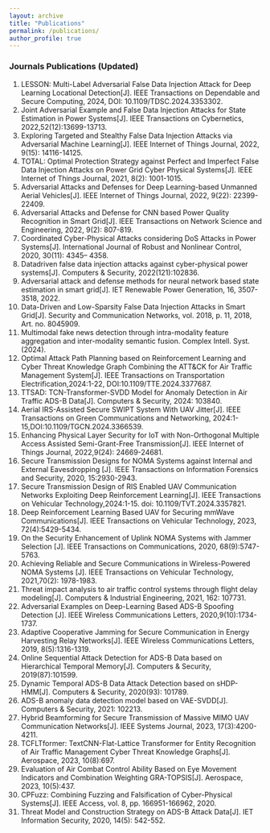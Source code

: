 ```yaml
---
layout: archive
title: "Publications"
permalink: /publications/
author_profile: true
---
```




### Journals Publications  (Updated)

1. LESSON: Multi-Label Adversarial False Data Injection Attack for Deep Learning Locational Detection[J]. IEEE Transactions on Dependable and Secure Computing, 2024, DOI: 10.1109/TDSC.2024.3353302.
2. Joint Adversarial Example and False Data Injection Attacks for State Estimation in Power Systems[J]. IEEE Transactions on Cybernetics, 2022,52(12):13699-13713.
3. Exploring Targeted and Stealthy False Data Injection Attacks via Adversarial Machine Learning[J]. IEEE Internet of Things Journal, 2022, 9(15): 14116-14125.
4. TOTAL: Optimal Protection Strategy against Perfect and Imperfect False Data Injection Attacks on Power Grid Cyber Physical Systems[J]. IEEE Internet of Things Journal, 2021, 8(2): 1001-1015.
5. Adversarial Attacks and Defenses for Deep Learning-based Unmanned Aerial Vehicles[J]. IEEE Internet of Things Journal, 2022, 9(22): 22399-22409.
6. Adversarial Attacks and Defense for CNN based Power Quality Recognition in Smart Grid[J]. IEEE Transactions on Network Science and Engineering, 2022, 9(2): 807-819.
7. Coordinated Cyber-Physical Attacks considering DoS Attacks in Power Systems[J]. International Journal of Robust and Nonlinear Control, 2020, 30(11): 4345– 4358.
8. Datadriven false data injection attacks against cyber-physical power systems[J]. Computers & Security, 2022(121):102836.
9. Adversarial attack and defense methods for neural network based state estimation in smart grid[J]. IET Renewable Power Generation, 16, 3507-3518, 2022.
10. Data-Driven and Low-Sparsity False Data Injection Attacks in Smart Grid[J]. Security and Communication Networks, vol. 2018, p. 11, 2018, Art. no. 8045909.
11. Multimodal fake news detection through intra-modality feature aggregation and inter-modality semantic fusion. Complex Intell. Syst. (2024).
12. Optimal Attack Path Planning based on Reinforcement Learning and Cyber Threat Knowledge Graph Combining the ATT&CK for Air Traffic Management System[J]. IEEE Transactions on Transportation Electrification,2024:1-22, DOI:10.1109/TTE.2024.3377687.
13. TTSAD: TCN-Transformer-SVDD Model for Anomaly Detection in Air Traffic ADS-B Data[J]. Computers & Security, 2024: 103840.
14. Aerial IRS-Assisted Secure SWIPT System With UAV Jitter[J]. IEEE Transactions on Green Communications and Networking, 2024:1-15,DOI:10.1109/TGCN.2024.3366539.
15. Enhancing Physical Layer Security for IoT with Non-Orthogonal Multiple Access Assisted Semi-Grant-Free Transmission[J]. IEEE Internet of Things Journal, 2022,9(24): 24669-24681.
16. Secure Transmission Designs for NOMA Systems against Internal and External Eavesdropping [J]. IEEE Transactions on Information Forensics and Security, 2020, 15:2930-2943.
17. Secure Transmission Design of RIS Enabled UAV Communication Networks Exploiting Deep Reinforcement Learning[J]. IEEE Transactions on Vehicular Technology,2024:1-15. doi: 10.1109/TVT.2024.3357821.
18. Deep Reinforcement Learning Based UAV for Securing mmWave Communications[J]. IEEE Transactions on Vehicular Technology, 2023, 72(4):5429-5434.
19. On the Security Enhancement of Uplink NOMA Systems with Jammer Selection [J]. IEEE Transactions on Communications, 2020, 68(9):5747-5763.
20. Achieving Reliable and Secure Communications in Wireless-Powered NOMA Systems [J]. IEEE Transactions on Vehicular Technology, 2021,70(2): 1978-1983.
21. Threat impact analysis to air traffic control systems through flight delay modeling[J]. Computers & Industrial Engineering, 2021, 162: 107731.
22. Adversarial Examples on Deep-Learning Based ADS-B Spoofing Detection [J]. IEEE Wireless Communications Letters, 2020,9(10):1734-1737.
23. Adaptive Cooperative Jamming for Secure Communication in Energy Harvesting Relay Networks[J]. IEEE Wireless Communications Letters, 2019, 8(5):1316-1319.
24. Online Sequential Attack Detection for ADS-B Data based on Hierarchical Temporal Memory[J]. Computers & Security, 2019(87):101599.
25. Dynamic Temporal ADS-B Data Attack Detection based on sHDP-HMM[J]. Computers & Security, 2020(93): 101789.
26. ADS-B anomaly data detection model based on VAE-SVDD[J]. Computers & Security, 2021: 102213.
27. Hybrid Beamforming for Secure Transmission of Massive MIMO UAV Communication Networks[J]. IEEE Systems Journal, 2023, 17(3):4200-4211.
28. TCFLTformer: TextCNN-Flat-Lattice Transformer for Entity Recognition of Air Traffic Management Cyber Threat Knowledge Graphs[J]. Aerospace, 2023, 10(8):697.
29. Evaluation of Air Combat Control Ability Based on Eye Movement Indicators and Combination Weighting GRA-TOPSIS[J]. Aerospace, 2023, 10(5):437.
30. CPFuzz: Combining Fuzzing and Falsification of Cyber-Physical Systems[J]. IEEE Access, vol. 8, pp. 166951-166962, 2020.
31. Threat Model and Construction Strategy on ADS-B Attack Data[J]. IET Information Security, 2020, 14(5): 542-552. 
